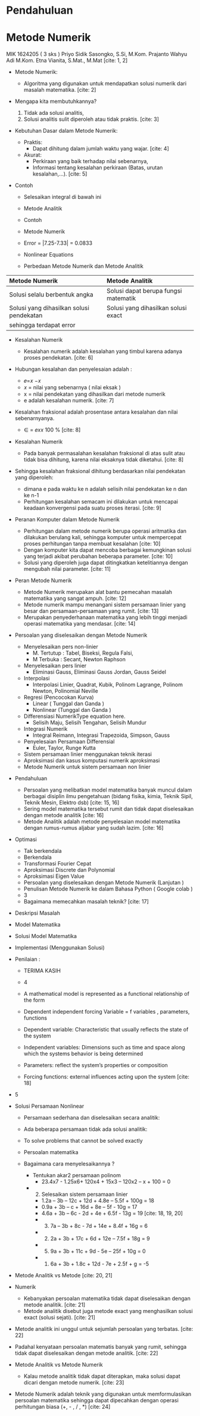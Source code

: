 #   Pendahuluan
#   Metode Numerik
MIK 1624205 ( 3 sks )
Priyo Sidik Sasongko, S.Si, M.Kom.
Prajanto Wahyu Adi M.Kom.
Etna Vianita, S.Mat., M.Mat [cite: 1, 2]

* Metode Numerik:
    * Algoritma yang digunakan untuk mendapatkan solusi numerik dari masalah matematika. [cite: 2]

* Mengapa kita membutuhkannya?
    1.  Tidak ada solusi analitis,
    2.  Solusi analitis sulit diperoleh atau tidak praktis. [cite: 3]

* Kebutuhan Dasar dalam Metode Numerik:
    * Praktis:
        * Dapat dihitung dalam jumlah waktu yang wajar. [cite: 4]
    * Akurat:
        * Perkiraan yang baik terhadap nilai sebenarnya,
        * Informasi tentang kesalahan perkiraan (Batas, urutan kesalahan,...). [cite: 5]

* Contoh
    * Selesaikan integral di bawah ini

    * Metode Analitik

    * Contoh
    * Metode Numerik

    * Error = |7.25-7.33| = 0.0833
    * Nonlinear Equations
    * Perbedaan Metode Numerik dan Metode Analitik

| Metode Numerik                           | Metode Analitik                           |
| :--------------------------------------- | :---------------------------------------- |
| Solusi selalu berbentuk angka             | Solusi dapat berupa fungsi matematik      |
| Solusi yang dihasilkan solusi pendekatan | Solusi yang dihasilkan solusi exact       |
| sehingga terdapat error                  |                                           | [cite: 6]

* Kesalahan Numerik
    * Kesalahan numerik adalah kesalahan yang timbul karena adanya proses pendekatan. [cite: 6]
* Hubungan kesalahan dan penyelesaian adalah :
    * 𝑒=𝑥 −𝑥
    * 𝑥 = nilai yang sebenarnya ( nilai eksak )
    * x = nilai pendekatan yang dihasilkan dari metode numerik
    * e adalah kesalahan numerik. [cite: 7]
* Kesalahan fraksional adalah prosentase antara kesalahan dan nilai sebenarnyanya.

    * ∈ = 𝑒𝑥𝑥 100 % [cite: 8]

* Kesalahan Numerik

    * Pada banyak permasalahan kesalahan fraksional di atas sulit atau tidak bisa dihitung, karena nilai eksaknya tidak diketahui. [cite: 8]
* Sehingga kesalahan fraksional dihitung berdasarkan nilai pendekatan yang diperoleh:

    * dimana e pada waktu ke n adalah selisih nilai pendekatan ke n dan ke n-1
    * Perhitungan kesalahan semacam ini dilakukan untuk mencapai keadaan konvergensi pada suatu proses iterasi. [cite: 9]

* Peranan Komputer dalam Metode Numerik
    * Perhitungan dalam metode numerik berupa operasi aritmatika dan dilakukan berulang kali, sehingga komputer untuk mempercepat proses perhitungan tanpa membuat kesalahan [cite: 10]
    * Dengan komputer kita dapat mencoba berbagai kemungkinan solusi yang terjadi akibat perubahan beberapa parameter. [cite: 10]
    * Solusi yang diperoleh juga dapat ditingkatkan ketelitiannya dengan mengubah nilai parameter. [cite: 11]

* Peran Metode Numerik
    * Metode Numerik merupakan alat bantu pemecahan masalah matematika yang sangat ampuh. [cite: 12]
    * Metode numerik mampu menangani sistem persamaan linier yang besar dan persamaan-persamaan yang rumit. [cite: 13]
    * Merupakan penyederhanaan matematika yang lebih tinggi menjadi operasi matematika yang mendasar. [cite: 14]

* Persoalan yang diselesaikan dengan Metode Numerik
    * Menyelesaikan pers non-linier
        * M. Tertutup : Tabel, Biseksi, Regula Falsi,
        * M Terbuka : Secant, Newton Raphson
    * Menyelesaikan pers linier
        * Eliminasi Gauss, Eliminasi Gauss Jordan, Gauss Seidel
    * Interpolasi
        * Interpolasi Linier, Quadrat, Kubik, Polinom Lagrange, Polinom Newton, Polinomial Neville
    * Regresi (Pencocokan Kurva)
        * Linear ( Tunggal dan Ganda )
        * Nonlinear (Tunggal dan Ganda )
    * Differensiasi NumerikType equation here.
        * Selisih Maju, Selisih Tengahan, Selisih Mundur
    * Integrasi Numerik
        * Integral Reimann, Integrasi Trapezoida, Simpson, Gauss
    * Penyelesaian Persamaan Differensial
        * Euler, Taylor, Runge Kutta
    * Sistem persamaan linier menggunakan teknik iterasi
    * Aproksimasi dan kasus komputasi numerik aproksimasi
    * Metode Numerik  untuk sistem persamaan non linier

* Pendahuluan
    * Persoalan yang melibatkan model matematika banyak muncul dalam berbagai disiplin ilmu pengetahuan (bidang fisika, kimia, Teknik Sipil, Teknik Mesin, Elektro dsb) [cite: 15, 16]
    * Sering model matematika tersebut rumit dan tidak dapat diselesaikan dengan metode analitik [cite: 16]
    * Metode Analitik adalah metode penyelesaian model matematika dengan rumus-rumus aljabar yang sudah lazim. [cite: 16]
* Optimasi
    * Tak berkendala
    * Berkendala
    * Transformasi Fourier Cepat
    * Aproksimasi Discrete dan Polynomial
    * Aproksimasi Eigen Value
    * Persoalan yang diselesaikan dengan Metode Numerik (Lanjutan )
    * Penulisan Metode Numerik ke dalam Bahasa Python ( Google colab )
    * 3
    * Bagaimana memecahkan masalah teknik? [cite: 17]

* Deskripsi Masalah

* Model Matematika

* Solusi Model Matematika

* Implementasi (Menggunakan Solusi)

* Penilaian :
    * TERIMA KASIH
    * 4
    * A mathematical model is represented as a functional relationship of the form

    * Dependent independent forcing
        Variable = f variables , parameters, functions

    * Dependent variable: Characteristic that usually reflects the state of the system
    * Independent variables: Dimensions such as time and space along which the systems behavior is being determined
    * Parameters: reflect the system’s properties or composition
    * Forcing functions: external influences acting upon the system [cite: 18]

* 5
* Solusi Persamaan Nonlinear
    * Persamaan sederhana dan diselesaikan secara analitik:

    * Ada beberapa persamaan tidak ada solusi analitik:
    * To solve problems that cannot be solved exactly

    * Persoalan matematika
    * Bagaimana cara menyelesaikannya ?
        * Tentukan akar2 persamaan polinom
            * 23.4x7 - 1.25x6+ 120x4 + 15x3 – 120x2 – x + 100 = 0
        * 2.  Selesaikan sistem persamaan linier
            * 1.2a – 3b – 12c + 12d + 4.8e – 5.5f  + 100g = 18
            * 0.9a + 3b – c + 16d + 8e – 5f  - 10g = 17
            * 4.6a + 3b – 6c - 2d  + 4e + 6.5f  - 13g = 19 [cite: 18, 19, 20]
            * 3.  7a – 3b  + 8c  - 7d + 14e + 8.4f  + 16g = 6
            * 2.  2a + 3b  + 17c + 6d  + 12e – 7.5f + 18g = 9
            * 5.  9a + 3b  + 11c + 9d  - 5e – 25f + 10g = 0
            * 1.  6a + 3b  + 1.8c + 12d - 7e + 2.5f + g = -5
* Metode Analitik vs Metode [cite: 20, 21]
* Numerik
    * Kebanyakan persoalan matematika tidak dapat diselesaikan dengan metode analitik. [cite: 21]
    * Metode analitik disebut juga metode exact yang menghasilkan solusi exact (solusi sejati). [cite: 21]

* Metode analitik ini unggul untuk sejumlah persoalan yang terbatas. [cite: 22]
* Padahal kenyataan persoalan matematis banyak yang rumit, sehingga tidak dapat diselesaikan dengan metode analitik. [cite: 22]

* Metode Analitik vs Metode Numerik
    * Kalau metode analitik tidak dapat diterapkan, maka solusi dapat dicari dengan metode numerik. [cite: 23]
* Metode Numerik adalah teknik yang digunakan untuk memformulasikan persoalan matematika sehingga dapat dipecahkan dengan operasi perhitungan biasa (+, - , / , *) [cite: 24]